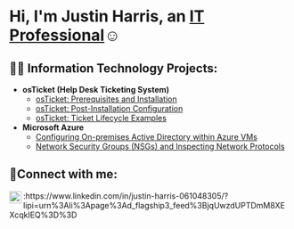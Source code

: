 
<h1>Hi, I'm Justin Harris, an <a href=https://www.linkedin.com/in/justin-harris-061048305/?lipi=urn%3Ali%3Apage%3Ad_flagship3_feed%3BjqUwzdUPTDmM8XEXcqkIEQ%3D%3D>IT Professional</a>☺</h1>

<h2>👨‍💻 Information Technology Projects:</h2>

- <b>osTicket (Help Desk Ticketing System)</b>
  - [osTicket: Prerequisites and Installation](https://github.com/joshmadakorcc/osticket-prereqs)
  - [osTicket: Post-Installation Configuration](https://github.com/joshmadakorcc/post-install-config)
  - [osTicket: Ticket Lifecycle Examples](https://github.com/joshmadakorcc/ticket-lifecycle)
- <b>Microsoft Azure</b>
  - [Configuring On-premises Active Directory within Azure VMs](https://github.com/joshmadakorcc/configure-ad)
  - [Network Security Groups (NSGs) and Inspecting Network Protocols](https://github.com/joshmadakorcc/azure-network-protocols)

<h2>🤳Connect with me:</h2>
<img align="left" alt="Josh | LinkedIn" width="22px" src="https://cdn.jsdelivr.net/npm/simple-icons@v3/icons/linkedin.svg" />:https://www.linkedin.com/in/justin-harris-061048305/?lipi=urn%3Ali%3Apage%3Ad_flagship3_feed%3BjqUwzdUPTDmM8XEXcqkIEQ%3D%3D
<!--

-->
